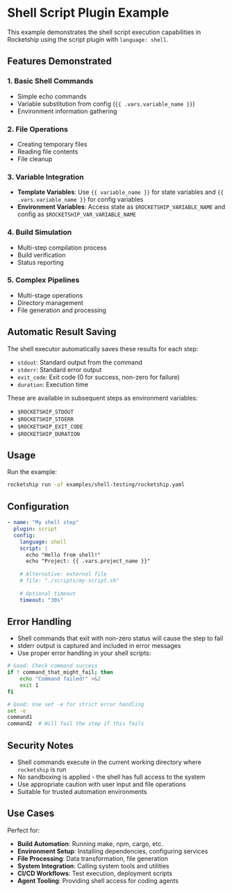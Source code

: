 # Shell Script Plugin Example

This example demonstrates the shell script execution capabilities in Rocketship using the script plugin with `language: shell`.

## Features Demonstrated

### 1. Basic Shell Commands
- Simple echo commands
- Variable substitution from config (`{{ .vars.variable_name }}`)
- Environment information gathering

### 2. File Operations
- Creating temporary files
- Reading file contents
- File cleanup

### 3. Variable Integration
- **Template Variables**: Use `{{ variable_name }}` for state variables and `{{ .vars.variable_name }}` for config variables
- **Environment Variables**: Access state as `$ROCKETSHIP_VARIABLE_NAME` and config as `$ROCKETSHIP_VAR_VARIABLE_NAME`

### 4. Build Simulation
- Multi-step compilation process
- Build verification
- Status reporting

### 5. Complex Pipelines
- Multi-stage operations
- Directory management
- File generation and processing

## Automatic Result Saving

The shell executor automatically saves these results for each step:
- `stdout`: Standard output from the command
- `stderr`: Standard error output  
- `exit_code`: Exit code (0 for success, non-zero for failure)
- `duration`: Execution time

These are available in subsequent steps as environment variables:
- `$ROCKETSHIP_STDOUT`
- `$ROCKETSHIP_STDERR` 
- `$ROCKETSHIP_EXIT_CODE`
- `$ROCKETSHIP_DURATION`

## Usage

Run the example:
```bash
rocketship run -af examples/shell-testing/rocketship.yaml
```

## Configuration

```yaml
- name: "My shell step"
  plugin: script
  config:
    language: shell
    script: |
      echo "Hello from shell!"
      echo "Project: {{ .vars.project_name }}"
      
    # Alternative: external file
    # file: "./scripts/my-script.sh"
    
    # Optional timeout
    timeout: "30s"
```

## Error Handling

- Shell commands that exit with non-zero status will cause the step to fail
- stderr output is captured and included in error messages
- Use proper error handling in your shell scripts:

```bash
# Good: Check command success
if ! command_that_might_fail; then
    echo "Command failed!" >&2
    exit 1
fi

# Good: Use set -e for strict error handling
set -e
command1
command2  # Will fail the step if this fails
```

## Security Notes

- Shell commands execute in the current working directory where `rocketship` is run
- No sandboxing is applied - the shell has full access to the system
- Use appropriate caution with user input and file operations
- Suitable for trusted automation environments

## Use Cases

Perfect for:
- **Build Automation**: Running make, npm, cargo, etc.
- **Environment Setup**: Installing dependencies, configuring services
- **File Processing**: Data transformation, file generation
- **System Integration**: Calling system tools and utilities
- **CI/CD Workflows**: Test execution, deployment scripts
- **Agent Tooling**: Providing shell access for coding agents